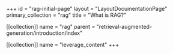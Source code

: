 +++
id = "rag-initial-page"
layout = "LayoutDocumentationPage"
primary_collection = "rag"
title = "What is RAG?"

[[collection]]
name = "rag"
parent = "retrieval-augmented-generation/introduction/index"

[[collection]]
name = "leverage_content"
+++

